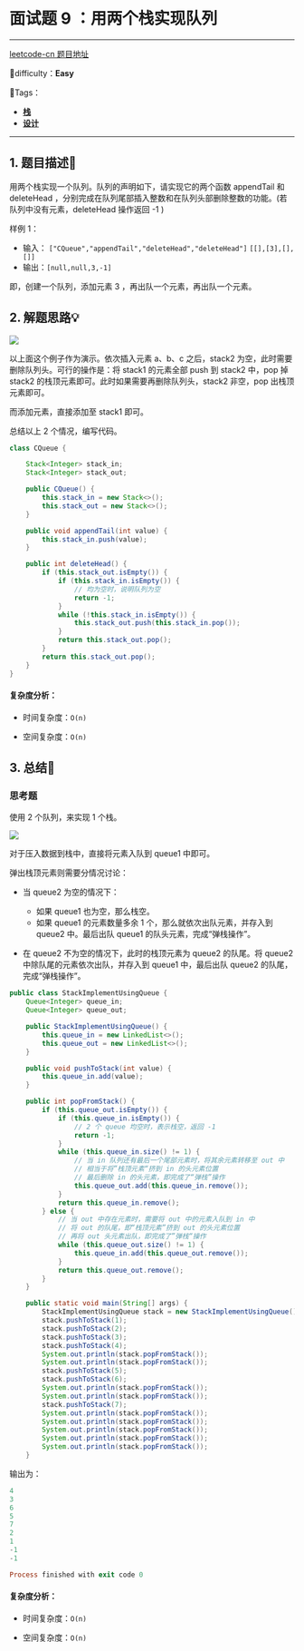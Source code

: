 # 面试题 9 ：用两个栈实现队列

---

[leetcode-cn 题目地址](https://leetcode-cn.com/problems/yong-liang-ge-zhan-shi-xian-dui-lie-lcof/)

📗difficulty：**Easy** 

🎯Tags：

+ **[栈](https://leetcode-cn.com/tag/stack/)** 
+ **[设计](https://leetcode-cn.com/tag/design/)** 

---

## 1. 题目描述📃

用两个栈实现一个队列。队列的声明如下，请实现它的两个函数 appendTail 和 deleteHead ，分别完成在队列尾部插入整数和在队列头部删除整数的功能。(若队列中没有元素，deleteHead 操作返回 -1 )

样例 1：

+ 输入：
    `["CQueue","appendTail","deleteHead","deleteHead"]`
    `[[],[3],[],[]]`
+ 输出：`[null,null,3,-1]`

即，创建一个队列，添加元素 3 ，再出队一个元素，再出队一个元素。

## 2. 解题思路💡

![](https://assets.ryantech.ltd/20200501212115.png)

以上面这个例子作为演示。依次插入元素 a、b、c 之后，stack2 为空，此时需要删除队列头。可行的操作是：将 stack1 的元素全部 push 到 stack2 中，pop 掉 stack2 的栈顶元素即可。此时如果需要再删除队列头，stack2 非空，pop 出栈顶元素即可。

而添加元素，直接添加至 stack1 即可。

总结以上 2 个情况，编写代码。

```java
class CQueue {

    Stack<Integer> stack_in;
    Stack<Integer> stack_out;

    public CQueue() {
        this.stack_in = new Stack<>();
        this.stack_out = new Stack<>();
    }

    public void appendTail(int value) {
        this.stack_in.push(value);
    }

    public int deleteHead() {
        if (this.stack_out.isEmpty()) {
            if (this.stack_in.isEmpty()) {
                // 均为空时，说明队列为空
                return -1;
            }
            while (!this.stack_in.isEmpty()) {
                this.stack_out.push(this.stack_in.pop());
            }
            return this.stack_out.pop();
        }
        return this.stack_out.pop();
    }
}
```

#### 复杂度分析：

+ 时间复杂度：`O(n)`

+ 空间复杂度：`O(n)`



## 3. 总结🎯

### 思考题

使用 2 个队列，来实现 1 个栈。

![](https://assets.ryantech.ltd/20200501233143.png)

对于压入数据到栈中，直接将元素入队到 queue1 中即可。

弹出栈顶元素则需要分情况讨论：

+ 当 queue2 为空的情况下：
    + 如果 queue1 也为空，那么栈空。
    + 如果 queue1 的元素数量多余 1 个，那么就依次出队元素，并存入到 queue2 中。最后出队 queue1 的队头元素，完成“弹栈操作”。

+ 在 queue2 不为空的情况下，此时的栈顶元素为 queue2 的队尾。将 queue2 中除队尾的元素依次出队，并存入到 queue1 中，最后出队 queue2 的队尾，完成“弹栈操作”。

```java
public class StackImplementUsingQueue {
    Queue<Integer> queue_in;
    Queue<Integer> queue_out;

    public StackImplementUsingQueue() {
        this.queue_in = new LinkedList<>();
        this.queue_out = new LinkedList<>();
    }

    public void pushToStack(int value) {
        this.queue_in.add(value);
    }

    public int popFromStack() {
        if (this.queue_out.isEmpty()) {
            if (this.queue_in.isEmpty()) {
                // 2 个 queue 均空时，表示栈空，返回 -1
                return -1;
            }
            while (this.queue_in.size() != 1) {
                // 当 in 队列还有最后一个尾部元素时，将其余元素转移至 out 中
                // 相当于将”栈顶元素“挤到 in 的头元素位置
                // 最后删除 in 的头元素，即完成了“弹栈”操作
                this.queue_out.add(this.queue_in.remove());
            }
            return this.queue_in.remove();
        } else {
            // 当 out 中存在元素时，需要将 out 中的元素入队到 in 中
            // 将 out 的队尾，即“栈顶元素”挤到 out 的头元素位置
            // 再将 out 头元素出队，即完成了”弹栈“操作
            while (this.queue_out.size() != 1) {
                this.queue_in.add(this.queue_out.remove());
            }
            return this.queue_out.remove();
        }
    }

    public static void main(String[] args) {
        StackImplementUsingQueue stack = new StackImplementUsingQueue();
        stack.pushToStack(1);
        stack.pushToStack(2);
        stack.pushToStack(3);
        stack.pushToStack(4);
        System.out.println(stack.popFromStack());
        System.out.println(stack.popFromStack());
        stack.pushToStack(5);
        stack.pushToStack(6);
        System.out.println(stack.popFromStack());
        System.out.println(stack.popFromStack());
        stack.pushToStack(7);
        System.out.println(stack.popFromStack());
        System.out.println(stack.popFromStack());
        System.out.println(stack.popFromStack());
        System.out.println(stack.popFromStack());
        System.out.println(stack.popFromStack());
    }
```

输出为：

```powershell
4
3
6
5
7
2
1
-1
-1

Process finished with exit code 0
```

#### 复杂度分析：

+ 时间复杂度：`O(n)`

+ 空间复杂度：`O(n)`

